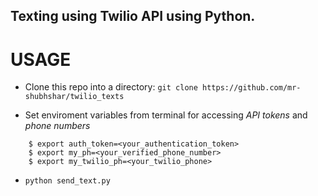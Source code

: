 ## Texting using Twilio API using Python.

# USAGE

* Clone this repo into a directory:
```git clone https://github.com/mr-shubhshar/twilio_texts ```

* Set enviroment variables from terminal for accessing *API tokens* and *phone numbers*
``` $ export ac_id=<your_twilio_account_id>
    $ export auth_token=<your_authentication_token>
    $ export my_ph=<your_verified_phone_number>
    $ export my_twilio_ph=<your_twilio_phone>
```
* ``` python send_text.py ```
